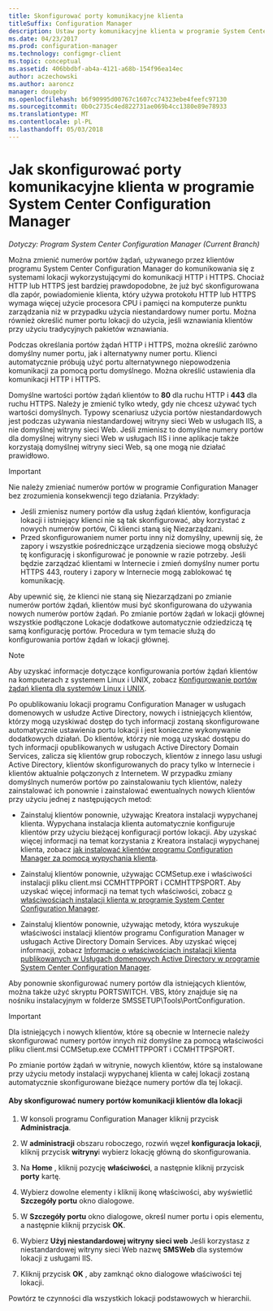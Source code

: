 ```yaml
---
title: Skonfigurować porty komunikacyjne klienta
titleSuffix: Configuration Manager
description: Ustaw porty komunikacyjne klienta w programie System Center Configuration Manager.
ms.date: 04/23/2017
ms.prod: configuration-manager
ms.technology: configmgr-client
ms.topic: conceptual
ms.assetid: 406bbdbf-ab4a-4121-a68b-154f96ea14ec
author: aczechowski
ms.author: aaroncz
manager: dougeby
ms.openlocfilehash: b6f90995d00767c1607cc74323ebe4feefc97130
ms.sourcegitcommit: 0b0c2735c4ed822731ae069b4cc1380e89e78933
ms.translationtype: MT
ms.contentlocale: pl-PL
ms.lasthandoff: 05/03/2018
---
```

# <a name="how-to-configure-client-communication-ports-in-system-center-configuration-manager"></a>Jak skonfigurować porty komunikacyjne klienta w programie System Center Configuration Manager

*Dotyczy: Program System Center Configuration Manager (Current Branch)*

Można zmienić numerów portów żądań, używanego przez klientów programu System Center Configuration Manager do komunikowania się z systemami lokacji wykorzystującymi do komunikacji HTTP i HTTPS. Chociaż HTTP lub HTTPS jest bardziej prawdopodobne, że już być skonfigurowana dla zapór, powiadomienie klienta, który używa protokołu HTTP lub HTTPS wymaga więcej użycie procesora CPU i pamięci na komputerze punktu zarządzania niż w przypadku użycia niestandardowy numer portu. Można również określić numer portu lokacji do użycia, jeśli wznawiania klientów przy użyciu tradycyjnych pakietów wznawiania.  

 Podczas określania portów żądań HTTP i HTTPS, można określić zarówno domyślny numer portu, jak i alternatywny numer portu. Klienci automatycznie próbują użyć portu alternatywnego niepowodzenia komunikacji za pomocą portu domyślnego. Można określić ustawienia dla komunikacji HTTP i HTTPS.  

 Domyślne wartości portów żądań klientów to **80** dla ruchu HTTP i **443** dla ruchu HTTPS. Należy je zmienić tylko wtedy, gdy nie chcesz używać tych wartości domyślnych. Typowy scenariusz użycia portów niestandardowych jest podczas używania niestandardowej witryny sieci Web w usługach IIS, a nie domyślnej witryny sieci Web. Jeśli zmienisz to domyślne numery portów dla domyślnej witryny sieci Web w usługach IIS i inne aplikacje także korzystają domyślnej witryny sieci Web, są one mogą nie działać prawidłowo.  

> [!IMPORTANT]  
>  Nie należy zmieniać numerów portów w programie Configuration Manager bez zrozumienia konsekwencji tego działania. Przykłady:  
>   
>  -   Jeśli zmienisz numery portów dla usług żądań klientów, konfiguracja lokacji i istniejący klienci nie są tak skonfigurować, aby korzystać z nowych numerów portów, Ci klienci staną się Niezarządzani.  
> -   Przed skonfigurowaniem numer portu inny niż domyślny, upewnij się, że zapory i wszystkie pośredniczące urządzenia sieciowe mogą obsłużyć tę konfigurację i skonfigurować je ponownie w razie potrzeby. Jeśli będzie zarządzać klientami w Internecie i zmień domyślny numer portu HTTPS 443, routery i zapory w Internecie mogą zablokować tę komunikację.  

 Aby upewnić się, że klienci nie staną się Niezarządzani po zmianie numerów portów żądań, klientów musi być skonfigurowana do używania nowych numerów portów żądań. Po zmianie portów żądań w lokacji głównej wszystkie podłączone Lokacje dodatkowe automatycznie odziedziczą tę samą konfigurację portów. Procedura w tym temacie służą do konfigurowania portów żądań w lokacji głównej.  

> [!NOTE]  
>  Aby uzyskać informacje dotyczące konfigurowania portów żądań klientów na komputerach z systemem Linux i UNIX, zobacz [Konfigurowanie portów żądań klienta dla systemów Linux i UNIX](../../../core/clients/deploy/deploy-clients-to-unix-and-linux-servers.md#BKMK_ConfigLnUClientCommuincations).  

 Po opublikowaniu lokacji programu Configuration Manager w usługach domenowych w usłudze Active Directory, nowych i istniejących klientów, którzy mogą uzyskiwać dostęp do tych informacji zostaną skonfigurowane automatycznie ustawienia portu lokacji i jest konieczne wykonywanie dodatkowych działań. Do klientów, którzy nie mogą uzyskać dostępu do tych informacji opublikowanych w usługach Active Directory Domain Services, zalicza się klientów grup roboczych, klientów z innego lasu usługi Active Directory, klientów skonfigurowanych do pracy tylko w Internecie i klientów aktualnie połączonych z Internetem. W przypadku zmiany domyślnych numerów portów po zainstalowaniu tych klientów, należy zainstalować ich ponownie i zainstalować ewentualnych nowych klientów przy użyciu jednej z następujących metod:  

-   Zainstaluj klientów ponownie, używając Kreatora instalacji wypychanej klienta. Wypychana instalacja klienta automatycznie konfiguruje klientów przy użyciu bieżącej konfiguracji portów lokacji. Aby uzyskać więcej informacji na temat korzystania z Kreatora instalacji wypychanej klienta, zobacz [jak instalować klientów programu Configuration Manager za pomocą wypychania klienta](../../../core/clients/deploy/deploy-clients-to-windows-computers.md#BKMK_ClientPush).  

-   Zainstaluj klientów ponownie, używając CCMSetup.exe i właściwości instalacji pliku client.msi CCMHTTPPORT i CCMHTTPSPORT. Aby uzyskać więcej informacji na temat tych właściwości, zobacz [o właściwościach instalacji klienta w programie System Center Configuration Manager](../../../core/clients/deploy/about-client-installation-properties.md).  

-   Zainstaluj klientów ponownie, używając metody, która wyszukuje właściwości instalacji klientów programu Configuration Manager w usługach Active Directory Domain Services. Aby uzyskać więcej informacji, zobacz [Informacje o właściwościach instalacji klienta publikowanych w Usługach domenowych Active Directory w programie System Center Configuration Manager](../../../core/clients/deploy/about-client-installation-properties-published-to-active-directory-domain-services.md).  

 Aby ponownie skonfigurować numery portów dla istniejących klientów, można także użyć skryptu PORTSWITCH. VBS, który znajduje się na nośniku instalacyjnym w folderze SMSSETUP\Tools\PortConfiguration.  

> [!IMPORTANT]  
>  Dla istniejących i nowych klientów, które są obecnie w Internecie należy skonfigurować numery portów innych niż domyślne za pomocą właściwości pliku client.msi CCMSetup.exe CCMHTTPPORT i CCMHTTPSPORT.  

 Po zmianie portów żądań w witrynie, nowych klientów, które są instalowane przy użyciu metody instalacji wypychanej klienta w całej lokacji zostaną automatycznie skonfigurowane bieżące numery portów dla tej lokacji.  

#### <a name="to-configure-the-client-communication-port-numbers-for-a-site"></a>Aby skonfigurować numery portów komunikacji klientów dla lokacji  

1.  W konsoli programu Configuration Manager kliknij przycisk **Administracja**.  

2.  W **administracji** obszaru roboczego, rozwiń węzeł **konfiguracja lokacji**, kliknij przycisk **witryny**i wybierz lokację główną do skonfigurowania.  

3.  Na **Home** , kliknij pozycję **właściwości**, a następnie kliknij przycisk **porty** kartę.  

4.  Wybierz dowolne elementy i kliknij ikonę właściwości, aby wyświetlić **Szczegóły portu** okno dialogowe.  

5.  W **Szczegóły portu** okno dialogowe, określ numer portu i opis elementu, a następnie kliknij przycisk **OK**.  

6.  Wybierz **Użyj niestandardowej witryny sieci web** Jeśli korzystasz z niestandardowej witryny sieci Web nazwę **SMSWeb** dla systemów lokacji z usługami IIS.  

7.  Kliknij przycisk **OK** , aby zamknąć okno dialogowe właściwości tej lokacji.  

 Powtórz te czynności dla wszystkich lokacji podstawowych w hierarchii.

